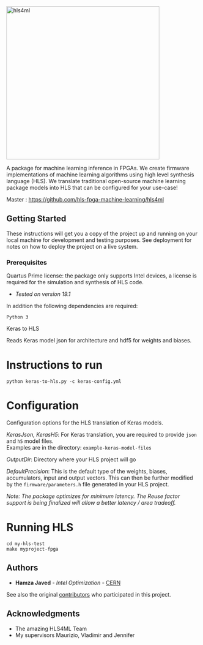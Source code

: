 <img src="https://hls-fpga-machine-learning.github.io/hls4ml/img/logo.jpg" alt="hls4ml" width="400" align="middle">

A package for machine learning inference in FPGAs. We create firmware implementations of machine learning algorithms using high level synthesis language (HLS). We translate traditional open-source machine learning package models into HLS that can be configured for your use-case!

Master : https://github.com/hls-fpga-machine-learning/hls4ml

## Getting Started

These instructions will get you a copy of the project up and running on your local machine for development and testing purposes. See deployment for notes on how to deploy the project on a live system.

### Prerequisites

Quartus Prime license: the package only supports Intel devices, a license is required for the simulation and synthesis of HLS code.

* *Tested on version 19.1*

In addition the following dependencies are required:

```
Python 3
```

 Keras to HLS 

Reads Keras model json for architecture and hdf5 for weights and biases.

# Instructions to run

```python keras-to-hls.py -c keras-config.yml```

# Configuration

Configuration options for the HLS translation of Keras models.

*KerasJson, KerasH5*: For Keras translation, you are required to provide `json` and `h5` model files.  
Examples are in the directory: `example-keras-model-files`

*OutputDir*: Directory where your HLS project will go

*DefaultPrecision*: This is the default type of the weights, biases, accumulators, input and output vectors.  This can then be further modified by the `firmware/parameters.h` file generated in your HLS project.

*Note: The package optimizes for minimum latency. The Reuse factor support is being finalized will allow a better latency / area tradeoff.*

# Running HLS 

```
cd my-hls-test
make myproject-fpga
```

## Authors

* **Hamza Javed** - *Intel Optimization* - [CERN](https://cds.cern.ch/record/2687042)

See also the original [contributors](https://fastmachinelearning.org/hls4ml/REFERENCE.html) who participated in this project.

## Acknowledgments

* The amazing HLS4ML Team
* My supervisors Maurizio, Vladimir and Jennifer
